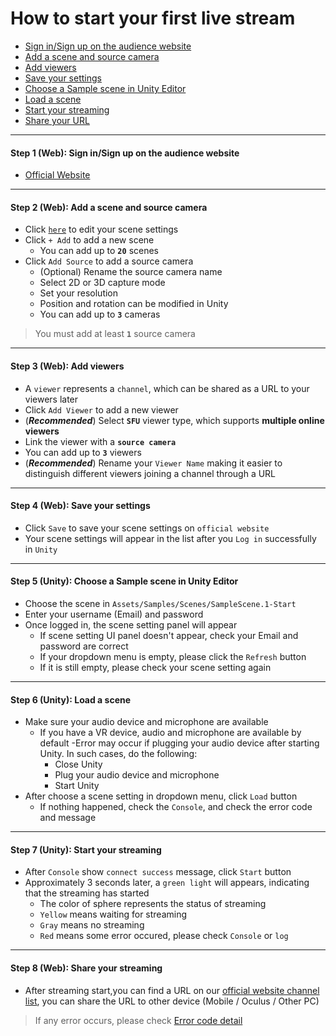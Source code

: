 # How to start your first live stream
- [Sign in/Sign up on the audience website](#step1)
- [Add a scene and source camera](#step2)
- [Add viewers](#step3)
- [Save your settings](#step4)
- [Choose a Sample scene in Unity Editor](#step5)
- [Load a scene](#step6)
- [Start your streaming](#step7)
- [Share your URL](#step8)

****
#### <a name="step1"> Step 1 (Web): Sign in/Sign up on the audience website
- [Official Website](https://www.meta-audience.com/en-us/)
****
  
#### <a name="step2"> Step 2 (Web): Add a scene and source camera
- Click [`here`](https://www.meta-audience.com/en-us/accounts/scenes/) to edit your scene settings
- Click `+ Add` to add a new scene 
    - You can add up to **`20`** scenes
- Click `Add Source` to add a source camera
    - (Optional) Rename the source camera name
    - Select 2D or 3D capture mode
    - Set your resolution
    - Position and rotation can be modified in Unity
    - You can add up to **`3`** cameras
> You must add at least **`1`** source camera

****
#### <a name="step3"> Step 3 (Web): Add viewers
- A `viewer` represents a `channel`, which can be shared as a URL to your viewers later
- Click `Add Viewer` to add a new viewer 
- (***Recommended***) Select **`SFU`** viewer type, which supports **multiple online viewers**
- Link the viewer with a **`source camera`**
- You can add up to **`3`** viewers
- (***Recommended***) Rename your `Viewer Name` making it easier to distinguish different viewers joining a channel through a URL
****  
 #### <a name="step4"> Step 4 (Web): Save your settings
- Click `Save` to save your scene settings on `official website`
- Your scene settings will appear in the list after you `Log in` successfully in `Unity`
**** 
#### <a name="step5"> Step 5 (Unity): Choose a Sample scene in Unity Editor
- Choose the scene in `Assets/Samples/Scenes/SampleScene.1-Start`
- Enter your username (Email) and password
- Once logged in, the scene setting panel will appear
    - If scene setting UI panel doesn't appear, check your Email and password are correct
    - If your dropdown menu is empty, please click the `Refresh` button
    - If it is still empty, please check your scene setting again 
****
#### <a name="step6"> Step 6 (Unity): Load a scene 
- Make sure your audio device and microphone are available
    - If you have a VR device, audio and microphone are available by default
    -Error may occur if plugging your audio device after starting Unity. In such cases, do the following:
      - Close Unity
      - Plug your audio device and microphone
      - Start Unity  
- After choose a scene setting in dropdown menu, click `Load` button
    - If nothing happened, check the `Console`, and check the error code and message
**** 
#### <a name="step7"> Step 7 (Unity): Start your streaming
- After `Console` show `connect success` message, click `Start` button
- Approximately 3 seconds later, a `green light` will appears, indicating that the streaming has started
    - The color of sphere represents the status of streaming
    - `Yellow` means waiting for streaming
    - `Gray` means no streaming
    - `Red` means some error occured, please check `Console` or `log`
****
#### <a name="step8"> Step 8 (Web): Share your streaming
- After streaming start,you can find a URL on our [official website channel list](https://www.meta-audience.com/en-us/accounts/userChannels/), you can share the URL to other device (Mobile / Oculus / Other PC)
> If any error occurs, please check [Error code detail](https://github.com/meta-audience/audience_sdk_unity_project/wiki/Initialization-&-Deinitialization#error-code--message-3)
